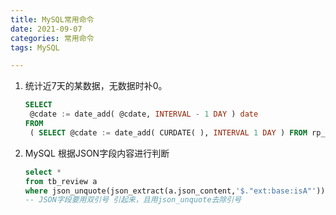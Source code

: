 ```yaml
---
title: MySQL常用命令
date: 2021-09-07
categories: 常用命令
tags: MySQL

---
```


1. 统计近7天的某数据，无数据时补0。

   ```sql
   SELECT
   	@cdate := date_add( @cdate, INTERVAL - 1 DAY ) date 
   FROM
   	( SELECT @cdate := date_add( CURDATE( ), INTERVAL 1 DAY ) FROM rp_notice LIMIT 7 ) a
   ```

2. MySQL 根据JSON字段内容进行判断

   ```sql
   select *
   from tb_review a 
   where json_unquote(json_extract(a.json_content,'$."ext:base:isA"')) = '否'
   -- JSON字段要用双引号 引起来，且用json_unquote去除引号
   ```

   